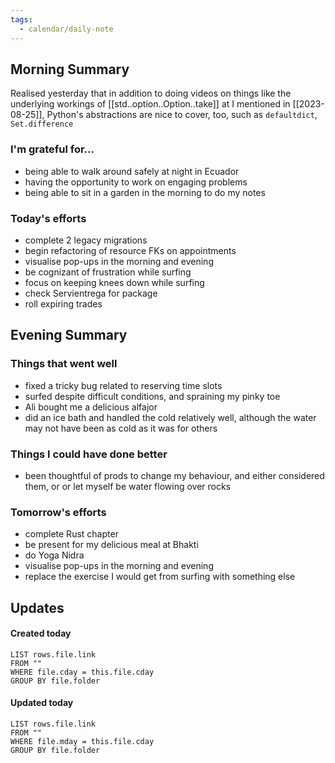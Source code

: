 ```yaml
---
tags:
  - calendar/daily-note
---
```


## Morning Summary

Realised yesterday that in addition to doing videos on things like the underlying workings of [[std..option..Option..take]] at I mentioned in [[2023-08-25]], Python's abstractions are nice to cover, too, such as `defaultdict`, `Set.difference`

### I'm grateful for...

- being able to walk around safely at night in Ecuador
- having the opportunity to work on engaging problems
- being able to sit in a garden in the morning to do my notes

### Today's efforts

- complete 2 legacy migrations
- begin refactoring of resource FKs on appointments
- visualise pop-ups in the morning and evening
- be cognizant of frustration while surfing
- focus on keeping knees down while surfing
- check Servientrega for package
- roll expiring trades

## Evening Summary

### Things that went well

- fixed a tricky bug related to reserving time slots
- surfed despite difficult conditions, and spraining my pinky toe
- Ali bought me a delicious alfajor
- did an ice bath and handled the cold relatively well, although the water may not have been as cold as it was for others

### Things I could have done better

- been thoughtful of prods to change my behaviour, and either considered them, or or let myself be water flowing over rocks

### Tomorrow's efforts

- complete Rust chapter
- be present for my delicious meal at Bhakti
- do Yoga Nidra
- visualise pop-ups in the morning and evening
- replace the exercise I would get from surfing with something else

## Updates

#### Created today

```dataview
LIST rows.file.link
FROM ""
WHERE file.cday = this.file.cday
GROUP BY file.folder
```

#### Updated today

```dataview
LIST rows.file.link
FROM ""
WHERE file.mday = this.file.cday
GROUP BY file.folder
```
